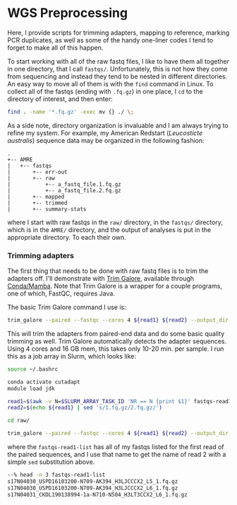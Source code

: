 # WGS Preprocessing

Here, I provide scripts for trimming adapters, mapping to reference, marking PCR duplicates, as well as some of the handy one-liner codes I tend to forget to make all of this happen.

To start working with all of the raw fastq files, I like to have them all together in one directory, that I call `fastqs/`. Unfortunately, this is not how they come from sequencing and instead they tend to be nested in different directories. An easy way to move all of them is with the `find` command in Linux. To collect all of the fastqs (ending with `.fq.gz`) in one place, I `cd` to the directory of interest, and then enter:

```sh
find . -name '*.fq.gz' -exec mv {} ./ \;
```

As a side note, directory organization is invaluable and I am always trying to refine my system. For example, my American Redstart (*Leucosticte australis*) sequence data may be organized in the following fashion:

```
.
+-- AMRE
|   +-- fastqs
|       +-- err-out
|       +-- raw
|           +-- a_fastq_file.1.fq.gz
|           +-- a_fastq_file.2.fq.gz
|       +-- mapped
|       +-- trimmed
|       +-- summary-stats
```

where I start with raw fastqs in the `raw/` directory, in the `fastqs/` directory, which is in the `AMRE/` directory, and the output of analyses is put in the appropriate directory. To each their own.

### Trimming adapters

The first thing that needs to be done with raw fastq files is to trim the adapters off. I'll demonstrate with [Trim Galore](https://www.bioinformatics.babraham.ac.uk/projects/trim_galore/), available through [Conda/Mamba](https://anaconda.org/bioconda/trim-galore). Note that Trim Galore is a wrapper for a couple programs, one of which, FastQC, requires Java.

The basic Trim Galore command I use is:

```sh
trim_galore --paired --fastqc --cores 4 ${read1} ${read2} --output_dir ../trimmed/
```

This will trim the adapters from paired-end data and do some basic quality trimming as well. Trim Galore automatically detects the adapter sequences. Using 4 cores and 16 GB mem, this takes only 10-20 min. per sample. I run this as a job array in Slurm, which looks like:

```sh
source ~/.bashrc

conda activate cutadapt
module load jdk

read1=$(awk -v N=$SLURM_ARRAY_TASK_ID 'NR == N {print $1}' fastqs-read1-list)
read2=$(echo ${read1} | sed 's/1.fq.gz/2.fq.gz/')

cd raw/

trim_galore --paired --fastqc --cores 4 ${read1} ${read2} --output_dir ../trimmed/
```

where the ```fastqs-read1-list``` has all of my fastqs listed for the first read of the paired sequences, and I use that name to get the name of read 2 with a simple `sed` substitution above.

```sh
--% head -n 3 fastqs-read1-list
s17N04030_USPD16103200-N709-AK394_H3LJCCCX2_L5_1.fq.gz
s17N04030_USPD16103200-N709-AK394_H3LJCCCX2_L6_1.fq.gz
s17N04031_CKDL190138994-1a-N710-N504_H3LT3CCX2_L6_1.fq.gz
```
